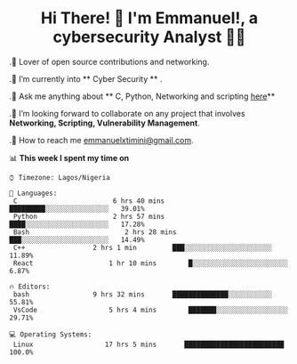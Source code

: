 

<h1 align="center">
    Hi There! 👋 I'm Emmanuel!, a cybersecurity Analyst  🥷🏻
</h1>
 
 .🔭 Lover of open source contributions and networking.
 
 .🌱 I’m currently into ** Cyber Security ** .

 .💬 Ask me anything about ** C, Python, Networking and scripting [here](https://github.com/Emmanuel-Omopariola/Emmanuel-Omopariola/issues)**

 .🧲  I’m looking forward to collaborate on any project that involves **Networking, Scripting, Vulnerability Management**.

 .📧 How to reach me emmanuelxtimini@gmail.com.
 

📊 **This week I spent my time on** 


```text
⌚︎ Timezone: Lagos/Nigeria

💬 Languages: 
 C                        6 hrs 40 mins       █████████░░░░░░░░░░░░░░░░   39.01% 
 Python                   2 hrs 57 mins       ████░░░░░░░░░░░░░░░░░░░░░   17.28% 
 Bash                        2 hrs 28 mins       ███░░░░░░░░░░░░░░░░░░░░░░   14.49% 
 C++                 2 hrs 1 min         ███░░░░░░░░░░░░░░░░░░░░░░   11.89% 
 React                   1 hr 10 mins        █░░░░░░░░░░░░░░░░░░░░░░░░   6.87%

🔥 Editors: 
 bash                9 hrs 32 mins       ██████████████░░░░░░░░░░░   55.81% 
 VsCode                  5 hrs 4 mins        ███████░░░░░░░░░░░░░░░░░░   29.71% 

💻 Operating Systems: 
 Linux                  17 hrs 5 mins       █████████████████████████   100.0%

```



